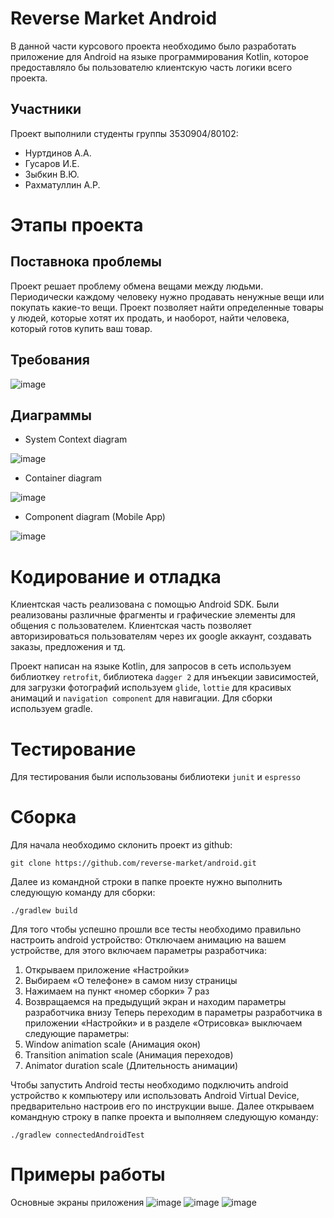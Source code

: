 # Reverse Market Android

В данной части курсового проекта необходимо было разработать приложение для Android на языке программирования Kotlin, которое предоставляло бы пользователю клиентскую часть
логики всего проекта.

## Участники
Проект выполнили студенты группы 3530904/80102:
- Нуртдинов А.А.
- Гусаров И.Е.
- Зыбкин В.Ю.
- Рахматуллин А.Р.

# Этапы проекта 

## Поставнока проблемы 

Проект решает проблему обмена вещами между людьми. Периодически каждому человеку нужно продавать ненужные вещи или покупать какие-то вещи. Проект позволяет найти определенные товары у людей, которые хотят их продать, и наоборот, найти человека, который готов купить ваш товар.

## Требования 

![image](https://user-images.githubusercontent.com/17166741/102255490-36bdb000-3f1b-11eb-936b-31d6bef31d2c.png)

## Диаграммы 

- System Context diagram

![image](https://user-images.githubusercontent.com/17166741/102256213-25c16e80-3f1c-11eb-9ad8-81aeac934c52.png)
- Container diagram

![image](https://user-images.githubusercontent.com/17166741/102256218-278b3200-3f1c-11eb-903c-de51f2b6242e.png)
- Component diagram (Mobile App)

![image](https://user-images.githubusercontent.com/17166741/102256225-2954f580-3f1c-11eb-87ab-e53301e47329.png)

# Кодирование и отладка

Клиентская часть реализована с помощью Android SDK. Были реализованы различные фрагменты и графические элементы для общения с пользователем. Клиентская часть позволяет авторизироваться пользователям через их google аккаунт, создавать заказы, предложения и тд.

Проект написан на языке Kotlin, для запросов в сеть используем библиоткеу `retrofit`, библиотека `dagger 2` для инъекции зависимостей, для загрузки фотографий используем `glide`, `lottie` для красивых анимаций и `navigation component` для навигации. Для сборки используем gradle.

# Тестирование
Для тестирования были использованы библиотеки `junit` и `espresso`

# Сборка

Для начала необходимо склонить проект из github:

    git clone https://github.com/reverse-market/android.git

Далее из командной строки в папке проекте нужно выполнить следующую команду для сборки:

    ./gradlew build

Для того чтобы успешно прошли все тесты необходимо правильно настроить android устройство:
    Отключаем анимацию на вашем устройстве, для этого включаем параметры разработчика:
1.	Открываем приложение «Настройки»
2.	Выбираем «О телефоне» в самом низу страницы
3.	Нажимаем на пункт «номер сборки» 7 раз
4.	Возвращаемся на предыдущий экран и находим параметры разработчика внизу 
Теперь переходим в параметры разработчика в приложении «Настройки» и в разделе «Отрисовка» выключаем следующие параметры:
1.	Window animation scale (Анимация окон)
2.	Transition animation scale (Анимация переходов)
3.	Animator duration scale (Длительность анимации)

Чтобы запустить Android тесты необходимо подключить android устройство к компьютеру или использовать Android Virtual Device, предварительно настроив его по инструкции выше. Далее открываем командную строку в папке проекта и выполняем следующую команду:

    ./gradlew connectedAndroidTest
# Примеры работы
Основные экраны приложения
![image](https://user-images.githubusercontent.com/17166741/102265192-d5500e00-3f27-11eb-8fe7-5f0db8aa36d2.png)
![image](https://user-images.githubusercontent.com/17166741/102265203-da14c200-3f27-11eb-9cac-c6b5298d6d05.png)
![image](https://user-images.githubusercontent.com/17166741/102265277-f44ea000-3f27-11eb-9d12-cbb1e125b3cc.png)
